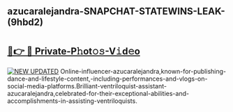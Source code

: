 ## azucaralejandra-SNAPCHAT-STATEWINS-LEAK-(9hbd2)


# <h2><a href="https://mediaupload.pro?-20M">🔗👉 🔴 Private-P𝚑ot𝚘𝚜-V𝚒d𝚎o</a></h2>

[![NEW UPDATED](https://i.imgur.com/0qMVB7G.gif)](https://mediaupload.pro?-20M)
Online-influencer-azucaralejandra,known-for-publishing-dance-and-lifestyle-content,-including-performances-and-vlogs-on-social-media-platforms.Brilliant-ventriloquist-assistant-azucaralejandra,celebrated-for-their-exceptional-abilities-and-accomplishments-in-assisting-ventriloquists.  